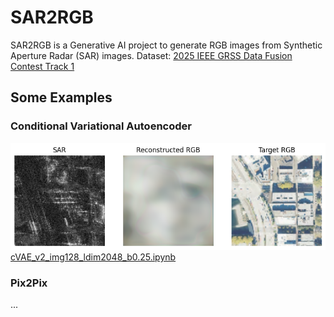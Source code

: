 # SAR2RGB

SAR2RGB is a Generative AI project to generate RGB images from Synthetic Aperture Radar (SAR) images.
Dataset: [2025 IEEE GRSS Data Fusion Contest Track 1](https://www.grss-ieee.org/technical-committees/image-analysis-and-data-fusion/?tab=data-fusion-contest)

## Some Examples

### Conditional Variational Autoencoder

![cVAE_1](https://github.com/canmike/sar2rgb/blob/3b152050ee07ad1278d206fff3f5de06649c924e/figures/cVAE_1.png)
[cVAE_v2_img128_ldim2048_b0.25.ipynb](https://github.com/canmike/sar2rgb/blob/3b152050ee07ad1278d206fff3f5de06649c924e/cVAE_v2_img128_ldim2048_b0.25.ipynb)

### Pix2Pix

...
